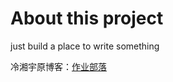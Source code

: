 # About this project

just build a place to write something


冷湘宇原博客：[作业部落](https://www.zybuluo.com/coldxiangyu/note/800595)
